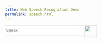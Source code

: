 ```yaml
---
title: Web Speech Recognition Demo
permalink: speech.html
---
```


<!-- CSS Styles -->
<style>
  .speech {border: 1px solid #DDD; width: 300px; padding: 0; margin: 0}
  .speech input {border: 0; width: 240px; display: inline-block; height: 30px;}
  .speech img {float: right; width: 40px }
</style>

<!-- Search Form -->
<form id="labnol" method="get" action="showResults()">
  <div class="speech">
    <input type="text" name="q" id="transcript" placeholder="Speak" />
    <img onclick="startDictation()" src="//i.imgur.com/cHidSVu.gif" />
  </div>
</form>

<!-- HTML5 Speech Recognition API -->
<script>
  function showResults() {
    console.log(document.getElementById("transcript");
  }
  function startDictation() {

    if (window.hasOwnProperty('webkitSpeechRecognition')) {

      var recognition = new webkitSpeechRecognition();

      recognition.continuous = false;
      recognition.interimResults = false;

      recognition.lang = "en-US";
      recognition.start();

      recognition.onresult = function(e) {
        document.getElementById('transcript').value
                                 = e.results[0][0].transcript;
        recognition.stop();
        document.getElementById('labnol').submit();
      };

      recognition.onerror = function(e) {
        recognition.stop();
      }

    }
  }
</script>

